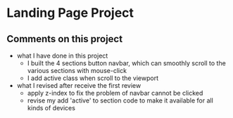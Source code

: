 # Landing Page Project

## Comments on this project

* what I have done in this project
  * I built the 4 sections button navbar, which can smoothly scroll to the various sections with mouse-click
  * I add active class when scroll to the viewport
* what I revised after receive the first review
  * apply z-index to fix the problem of navbar cannot be clicked
  * revise my add 'active' to section code to make it available for all kinds of devices


